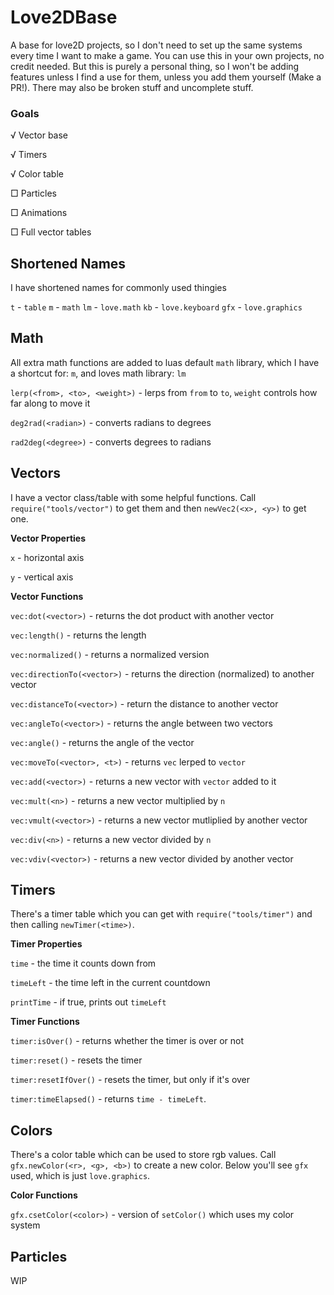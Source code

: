 # Love2DBase
A base for love2D projects, so I don't need to set up the same systems every time I want to make a game. You can use this in your own projects, no credit needed. But this is purely a personal thing, so I won't be adding features unless I find a use for them, unless you add them yourself (Make a PR!). There may also be broken stuff and uncomplete stuff.

### Goals
√ Vector base

√ Timers

√ Color table

□ Particles

□ Animations

□ Full vector tables

## Shortened Names
I have shortened names for commonly used thingies

`t` - `table`
`m` - `math`
`lm` - `love.math`
`kb` - `love.keyboard`
`gfx` - `love.graphics`

## Math

All extra math functions are added to luas default `math` library, which I have a shortcut for: `m`, and loves math library: `lm`

`lerp(<from>, <to>, <weight>)` - lerps from `from` to `to`, `weight` controls how far along to move it

`deg2rad(<radian>)` - converts radians to degrees

`rad2deg(<degree>)` - converts degrees to radians


## Vectors
I have a vector class/table with some helpful functions. Call `require("tools/vector")` to get them and then `newVec2(<x>, <y>)` to get one.

**Vector Properties**

`x` - horizontal axis

`y` - vertical axis

**Vector Functions**

`vec:dot(<vector>)` - returns the dot product with another vector

`vec:length()` - returns the length

`vec:normalized()` - returns a normalized version

`vec:directionTo(<vector>)` - returns the direction (normalized) to another vector

`vec:distanceTo(<vector>)` - return the distance to another vector

`vec:angleTo(<vector>)` - returns the angle between two vectors

`vec:angle()` - returns the angle of the vector

`vec:moveTo(<vector>, <t>)` - returns `vec` lerped to `vector`

`vec:add(<vector>)` - returns a new vector with `vector` added to it

`vec:mult(<n>)` - returns a new vector multiplied by `n`

`vec:vmult(<vector>)` - returns a new vector mutliplied by another vector

`vec:div(<n>)` - returns a new vector divided by `n`

`vec:vdiv(<vector>)` - returns a new vector divided by another vector

## Timers
There's a timer table which you can get with `require("tools/timer")` and then calling `newTimer(<time>)`.

**Timer Properties**

`time` - the time it counts down from

`timeLeft` - the time left in the current countdown

`printTime` - if true, prints out `timeLeft`

**Timer Functions**

`timer:isOver()` - returns whether the timer is over or not

`timer:reset()` - resets the timer

`timer:resetIfOver()` - resets the timer, but only if it's over

`timer:timeElapsed()` - returns `time - timeLeft`.

## Colors
There's a color table which can be used to store rgb values. Call `gfx.newColor(<r>, <g>, <b>)`
to create a new color. Below you'll see `gfx` used, which is just `love.graphics`.

**Color Functions**

`gfx.csetColor(<color>)` - version of `setColor()` which uses my color system

## Particles
WIP
